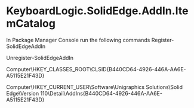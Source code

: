 # KeyboardLogic.SolidEdge.AddIn.ItemCatalog

In Package Manager Console run the following commands
Register-SolidEdgeAddIn

Unregister-SolidEdgeAddIn

Computer\HKEY_CLASSES_ROOT\CLSID\{B440CD64-4926-446A-AA6E-A5115E21F43D}


Computer\HKEY_CURRENT_USER\Software\Unigraphics Solutions\Solid Edge\Version 110\Detail\AddIns\{B440CD64-4926-446A-AA6E-A5115E21F43D}